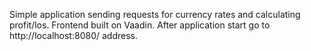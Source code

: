 Simple application sending requests for currency rates and calculating profit/los.
Frontend built on Vaadin.
After application start go to http://localhost:8080/ address.
